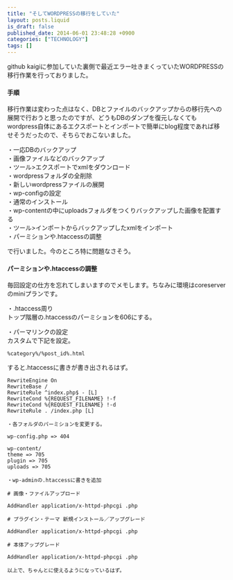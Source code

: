 ```yaml
---
title: "そしてWORDPRESSの移行をしていた"
layout: posts.liquid
is_draft: false
published_date: 2014-06-01 23:48:28 +0900
categories: ["TECHNOLOGY"]
tags: []
---
```


github kaigiに参加していた裏側で最近エラー吐きまくっていたWORDPRESSの移行作業を行っておりました。

#### 手順
移行作業は変わった点はなく、DBとファイルのバックアップからの移行先への展開で行おうと思ったのですが、どうもDBのダンプを復元しなくてもwordpress自体にあるエクスポートとインポートで簡単にblog程度であれば移せそうだったので、そちらでおこないました。

・一応DBのバックアップ  
・画像ファイルなどのバックアップ  
・ツール\>エクスポートでxmlをダウンロード  
・wordpressフォルダの全削除  
・新しいwordpressファイルの展開  
・wp-configの設定  
・通常のインストール  
・wp-contentの中にuploadsフォルダをつくりバックアップした画像を配置する  
・ツール\>インポートからバックアップしたxmlをインポート  
・パーミションや.htaccessの調整

で行いました。今のところ特に問題なさそう。

#### パーミションや.htaccessの調整
毎回設定の仕方を忘れてしまいますのでメモします。ちなみに環境はcoreserverのminiプランです。

・.htaccess周り  
トップ階層の.htaccessのパーミションを606にする。

・パーマリンクの設定  
カスタムで下記を設定。

    %category%/%post_id%.html

すると.htaccessに書きが書き出されるはず。

    RewriteEngine On
    RewriteBase /
    RewriteRule ^index.php$ - [L]
    RewriteCond %{REQUEST_FILENAME} !-f
    RewriteCond %{REQUEST_FILENAME} !-d
    RewriteRule . /index.php [L]

    ・各フォルダのパーミションを変更する。

    wp-config.php => 404

    wp-content/
    theme => 705
    plugin => 705
    uploads => 705

    ・wp-adminの.htaccessに書きを追加

    # 画像・ファイルアップロード

    AddHandler application/x-httpd-phpcgi .php

    # プラグイン・テーマ 新規インストール／アップグレード

    AddHandler application/x-httpd-phpcgi .php

    # 本体アップグレード

    AddHandler application/x-httpd-phpcgi .php

    以上で、ちゃんとに使えるようになっているはず。



